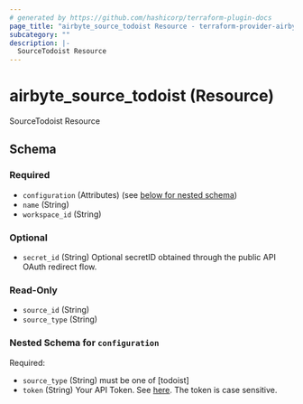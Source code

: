 ```yaml
---
# generated by https://github.com/hashicorp/terraform-plugin-docs
page_title: "airbyte_source_todoist Resource - terraform-provider-airbyte"
subcategory: ""
description: |-
  SourceTodoist Resource
---
```


# airbyte_source_todoist (Resource)

SourceTodoist Resource



<!-- schema generated by tfplugindocs -->
## Schema

### Required

- `configuration` (Attributes) (see [below for nested schema](#nestedatt--configuration))
- `name` (String)
- `workspace_id` (String)

### Optional

- `secret_id` (String) Optional secretID obtained through the public API OAuth redirect flow.

### Read-Only

- `source_id` (String)
- `source_type` (String)

<a id="nestedatt--configuration"></a>
### Nested Schema for `configuration`

Required:

- `source_type` (String) must be one of [todoist]
- `token` (String) Your API Token. See <a href="https://todoist.com/app/settings/integrations/">here</a>. The token is case sensitive.


